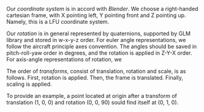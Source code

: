 
Our _coordinate system_ is in accord with _Blender_.
We choose a right-handed cartesian frame, with X pointing left, Y pointing front and Z pointing up.
Namely, this is a LFU coordinate system.

Our _rotation_ is in general represented by quaternions, supported by GLM library and stored in w-x-y-z order.
For euler angle representations, we follow the aircraft principle axes convention.
The angles should be saved in pitch-roll-yaw order in degrees, and the rotation is applied in Z-Y-X order.
For axis-angle representations of rotation, we 

The order of _transforms_, consist of translation, rotation and scale, is as follows.
First, rotation is applied.
Then, the frame is translated.
Finally, scaling is applied.

To provide an example, a point located at origin after a transform of translation (1, 0, 0) and rotation (0, 0, 90) sould find itself at (0, 1, 0).
